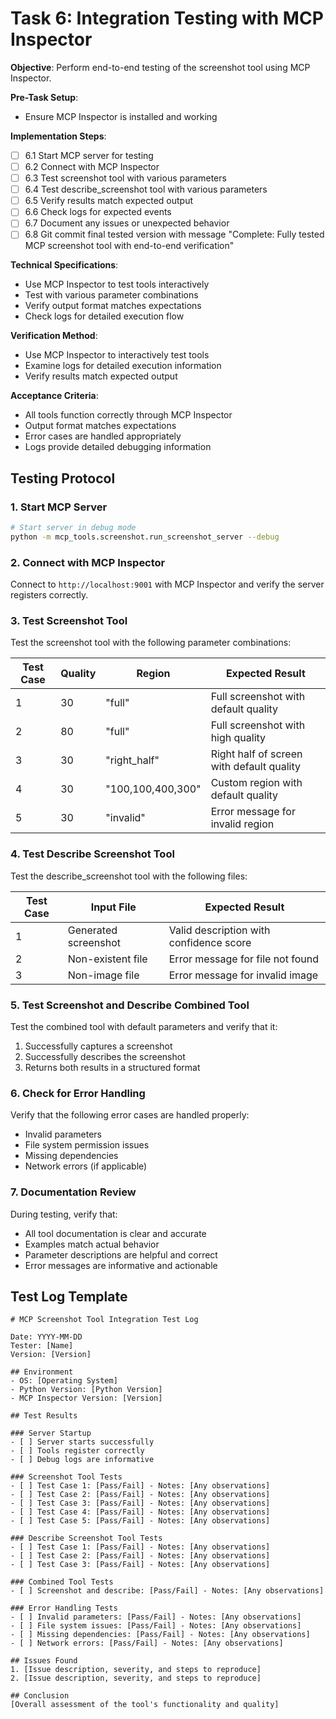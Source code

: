 # Task 6: Integration Testing with MCP Inspector

**Objective**: Perform end-to-end testing of the screenshot tool using MCP Inspector.

**Pre-Task Setup**:
- Ensure MCP Inspector is installed and working

**Implementation Steps**:
- [ ] 6.1 Start MCP server for testing
- [ ] 6.2 Connect with MCP Inspector
- [ ] 6.3 Test screenshot tool with various parameters
- [ ] 6.4 Test describe_screenshot tool with various parameters
- [ ] 6.5 Verify results match expected output
- [ ] 6.6 Check logs for expected events
- [ ] 6.7 Document any issues or unexpected behavior
- [ ] 6.8 Git commit final tested version with message "Complete: Fully tested MCP screenshot tool with end-to-end verification"

**Technical Specifications**:
- Use MCP Inspector to test tools interactively
- Test with various parameter combinations
- Verify output format matches expectations
- Check logs for detailed execution flow

**Verification Method**:
- Use MCP Inspector to interactively test tools
- Examine logs for detailed execution information
- Verify results match expected output

**Acceptance Criteria**:
- All tools function correctly through MCP Inspector
- Output format matches expectations
- Error cases are handled appropriately
- Logs provide detailed debugging information

## Testing Protocol

### 1. Start MCP Server

```bash
# Start server in debug mode
python -m mcp_tools.screenshot.run_screenshot_server --debug
```

### 2. Connect with MCP Inspector

Connect to `http://localhost:9001` with MCP Inspector and verify the server registers correctly.

### 3. Test Screenshot Tool

Test the screenshot tool with the following parameter combinations:

| Test Case | Quality | Region | Expected Result |
|-----------|---------|--------|-----------------|
| 1 | 30 | "full" | Full screenshot with default quality |
| 2 | 80 | "full" | Full screenshot with high quality |
| 3 | 30 | "right_half" | Right half of screen with default quality |
| 4 | 30 | "100,100,400,300" | Custom region with default quality |
| 5 | 30 | "invalid" | Error message for invalid region |

### 4. Test Describe Screenshot Tool

Test the describe_screenshot tool with the following files:

| Test Case | Input File | Expected Result |
|-----------|------------|-----------------|
| 1 | Generated screenshot | Valid description with confidence score |
| 2 | Non-existent file | Error message for file not found |
| 3 | Non-image file | Error message for invalid image |

### 5. Test Screenshot and Describe Combined Tool

Test the combined tool with default parameters and verify that it:
1. Successfully captures a screenshot
2. Successfully describes the screenshot
3. Returns both results in a structured format

### 6. Check for Error Handling

Verify that the following error cases are handled properly:
- Invalid parameters
- File system permission issues
- Missing dependencies
- Network errors (if applicable)

### 7. Documentation Review

During testing, verify that:
- All tool documentation is clear and accurate
- Examples match actual behavior
- Parameter descriptions are helpful and correct
- Error messages are informative and actionable

## Test Log Template

```
# MCP Screenshot Tool Integration Test Log

Date: YYYY-MM-DD
Tester: [Name]
Version: [Version]

## Environment
- OS: [Operating System]
- Python Version: [Python Version]
- MCP Inspector Version: [Version]

## Test Results

### Server Startup
- [ ] Server starts successfully
- [ ] Tools register correctly
- [ ] Debug logs are informative

### Screenshot Tool Tests
- [ ] Test Case 1: [Pass/Fail] - Notes: [Any observations]
- [ ] Test Case 2: [Pass/Fail] - Notes: [Any observations]
- [ ] Test Case 3: [Pass/Fail] - Notes: [Any observations]
- [ ] Test Case 4: [Pass/Fail] - Notes: [Any observations]
- [ ] Test Case 5: [Pass/Fail] - Notes: [Any observations]

### Describe Screenshot Tool Tests
- [ ] Test Case 1: [Pass/Fail] - Notes: [Any observations]
- [ ] Test Case 2: [Pass/Fail] - Notes: [Any observations]
- [ ] Test Case 3: [Pass/Fail] - Notes: [Any observations]

### Combined Tool Tests
- [ ] Screenshot and describe: [Pass/Fail] - Notes: [Any observations]

### Error Handling Tests
- [ ] Invalid parameters: [Pass/Fail] - Notes: [Any observations]
- [ ] File system issues: [Pass/Fail] - Notes: [Any observations]
- [ ] Missing dependencies: [Pass/Fail] - Notes: [Any observations]
- [ ] Network errors: [Pass/Fail] - Notes: [Any observations]

## Issues Found
1. [Issue description, severity, and steps to reproduce]
2. [Issue description, severity, and steps to reproduce]

## Conclusion
[Overall assessment of the tool's functionality and quality]
```
